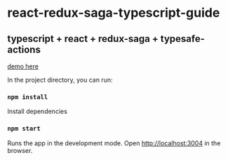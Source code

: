 # react-redux-saga-typescript-guide

## typescript + react + redux-saga + typesafe-actions

[demo here](https://jjvvv.github.io/react-redux-saga-typescript-guide/dist)

In the project directory, you can run:

### `npm install`

Install dependencies

### `npm start`

Runs the app in the development mode.
Open [http://localhost:3004](http://localhost:3004) in the browser.
